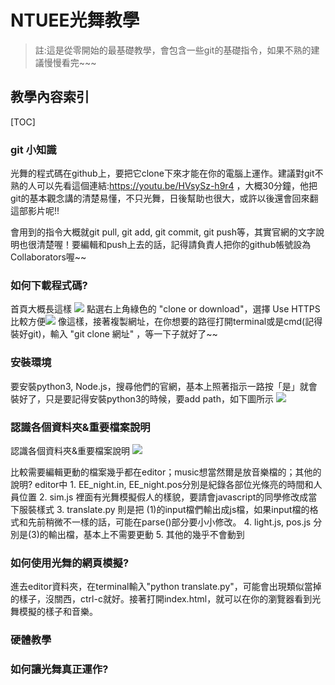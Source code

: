 # NTUEE光舞教學
> 註:這是從零開始的最基礎教學，會包含一些git的基礎指令，如果不熟的建議慢慢看完~~~
## 教學內容索引 

[TOC]

### git 小知識
光舞的程式碼在github上，要把它clone下來才能在你的電腦上運作。建議對git不熟的人可以先看這個連結:https://youtu.be/HVsySz-h9r4 ，大概30分鐘，他把git的基本觀念講的清楚易懂，不只光舞，日後幫助也很大，或許以後還會回來翻這部影片呢!!
    
會用到的指令大概就git pull, git add, git commit, git push等，其實官網的文字說明也很清楚喔！要編輯和push上去的話，記得請負責人把你的github帳號設為Collaborators喔~~
### 如何下載程式碼?
   首頁大概長這樣
   ![](https://i.imgur.com/6ynHEBS.png)
   點選右上角綠色的 "clone or download"，選擇 Use HTTPS比較方便![](https://i.imgur.com/fyeUILi.png)
   像這樣，接著複製網址，在你想要的路徑打開terminal或是cmd(記得裝好git)，輸入 "git clone 網址" ，等一下子就好了~~
### 安裝環境
要安裝python3, Node.js，搜尋他們的官網，基本上照著指示一路按「是」就會裝好了，只是要記得安裝python3的時候，要add path，如下圖所示
![](https://i.imgur.com/aevcgbc.jpg)

### 認識各個資料夾&重要檔案說明
認識各個資料夾&重要檔案說明
   ![](https://i.imgur.com/mrr0Lxl.png)

   比較需要編輯更動的檔案幾乎都在editor；music想當然爾是放音樂檔的；其他的說明?
   editor中
    1. EE_night.in, EE_night.pos分別是紀錄各部位光條亮的時間和人員位置
    2. sim.js 裡面有光舞模擬假人的樣貌，要請會javascript的同學修改成當下服裝樣式
    3. translate.py 則是把 (1)的input檔們輸出成js檔，如果input檔的格式和先前稍微不一樣的話，可能在parse()部分要小小修改。
    4. light.js, pos.js 分別是(3)的輸出檔，基本上不需要更動
    5. 其他的幾乎不會動到
### 如何使用光舞的網頁模擬?
   進去editor資料夾，在terminal輸入"python translate.py"，可能會出現類似當掉的樣子，沒關西，ctrl-c就好。接著打開index.html，就可以在你的瀏覽器看到光舞模擬的樣子和音樂。
### 硬體教學
### 如何讓光舞真正運作?

    

